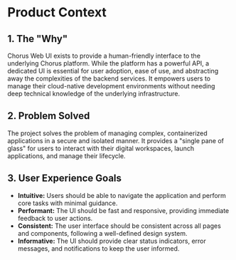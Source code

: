 # Product Context

## 1. The "Why"

Chorus Web UI exists to provide a human-friendly interface to the underlying Chorus platform. While the platform has a powerful API, a dedicated UI is essential for user adoption, ease of use, and abstracting away the complexities of the backend services. It empowers users to manage their cloud-native development environments without needing deep technical knowledge of the underlying infrastructure.

## 2. Problem Solved

The project solves the problem of managing complex, containerized applications in a secure and isolated manner. It provides a "single pane of glass" for users to interact with their digital workspaces, launch applications, and manage their lifecycle.

## 3. User Experience Goals

- **Intuitive:** Users should be able to navigate the application and perform core tasks with minimal guidance.
- **Performant:** The UI should be fast and responsive, providing immediate feedback to user actions.
- **Consistent:** The user interface should be consistent across all pages and components, following a well-defined design system.
- **Informative:** The UI should provide clear status indicators, error messages, and notifications to keep the user informed.
